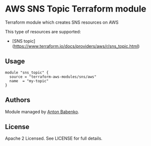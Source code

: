 AWS SNS Topic Terraform module
=================================

Terraform module which creates SNS resources on AWS

This type of resources are supported:

* [SNS topic] (https://www.terraform.io/docs/providers/aws/r/sns_topic.html) 

Usage
-----

```hcl
module "sns_topic" {
  source = "terraform-aws-modules/sns/aws"
  name  = "my-topic"
}
```
Authors
-------

Module managed by [Anton Babenko](https://github.com/antonbabenko).

License
-------

Apache 2 Licensed. See LICENSE for full details.
